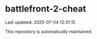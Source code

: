# battlefront-2-cheat

Last updated: 2025-07-04 12:31:15

This repository is automatically maintained.

